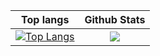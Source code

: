 Top langs | Github Stats
:-------------------------:|:-------------------------:
[![Top Langs](https://github-readme-stats.vercel.app/api/top-langs/?username=biggymarley&layout=donut)](https://github.com/biggymarley) | <img align="center" src="https://github-readme-stats.vercel.app/api?username=biggymarley&line_height=40&show_icons=true&theme=dark">

